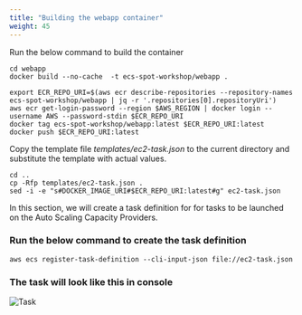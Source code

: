 ```yaml
---
title: "Building the webapp container"
weight: 45
---
```


Run the below command to build the container

```
cd webapp
docker build --no-cache  -t ecs-spot-workshop/webapp .

export ECR_REPO_URI=$(aws ecr describe-repositories --repository-names ecs-spot-workshop/webapp | jq -r '.repositories[0].repositoryUri')
aws ecr get-login-password --region $AWS_REGION | docker login --username AWS --password-stdin $ECR_REPO_URI
docker tag ecs-spot-workshop/webapp:latest $ECR_REPO_URI:latest
docker push $ECR_REPO_URI:latest
```

Copy the template file *templates/ec2-task.json* to the current directory and substitute the template with actual values.

```
cd ..
cp -Rfp templates/ec2-task.json .
sed -i -e "s#DOCKER_IMAGE_URI#$ECR_REPO_URI:latest#g" ec2-task.json
```

In this section, we will create a task definition for for tasks to be launched on the Auto Scaling Capacity Providers.

### Run the below command to create the task definition

```
aws ecs register-task-definition --cli-input-json file://ec2-task.json
```
### The task will look like this in console

![Task](/images/ecs-spot-capacity-providers/task1.png)